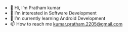 - 👋 Hi, I’m Pratham kumar
- 👀 I’m interested in Software Development 
- 🌱 I’m currently learning Android Development
- 📫 How to reach me kumar.pratham.2205@gmail.com

<!---
kumarpratham/kumarpratham is a ✨ special ✨ repository because its `README.md` (this file) appears on your GitHub profile.
You can click the Preview link to take a look at your changes.
--->
